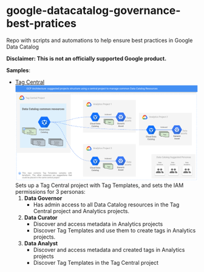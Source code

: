 # google-datacatalog-governance-best-pratices

Repo with scripts and automations to help ensure best practices in Google Data Catalog

**Disclaimer: This is not an officially supported Google product.**

**Samples**:

- [Tag Central](tag-central/README.md) 
    ![N|Solid](tag-central/docs/architecture.png "architecture") 
    Sets up a Tag Central project with Tag Templates, and sets the IAM permissions for 3 personas: 
    1. **Data Governor**  
        * Has admin access to all Data Catalog resources in the Tag Central project and Analytics projects.
    1. **Data Curator**  
        * Discover and access metadata in Analytics projects   
        * Discover Tag Templates and use them to create tags in Analytics projects.
    1. **Data Analyst**  
        * Discover and access metadata and created tags in Analytics projects 
        * Discover Tag Templates in the Tag Central project
